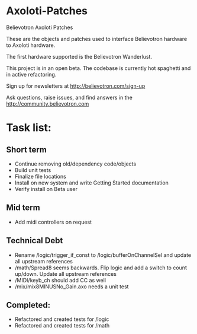 # Axoloti-Patches
Believotron Axoloti Patches

These are the objects and patches used to interface Believotron hardware to Axoloti hardware.

The first hardware supported is the Believotron Wanderlust.

This project is in an open beta. The codebase is currently hot spaghetti and in active refactoring.

Sign up for newsletters at http://believotron.com/sign-up

Ask questions, raise issues, and find answers in the http://community.believotron.com

# Task list:
## Short term
- Continue removing old/dependency code/objects
- Build unit tests
- Finalize file locations
- Install on new system and write Getting Started documentation
- Verify install on Beta user

## Mid term
- Add midi controllers on request

## Technical Debt
- Rename /logic/trigger_if_const to /logic/bufferOnChannelSel and update all upstream references
- /math/Spread8 seems backwards. Flip logic and add a switch to count up/down. Update all upstream references
- /MIDI/keyb_ch should add CC as well
- /mix/mix8MINUSNo_Gain.axo needs a unit test

## Completed:
- Refactored and created tests for /logic
- Refactored and created tests for /math
